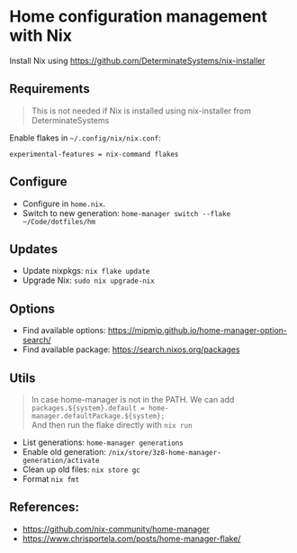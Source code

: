 # Home configuration management with Nix

Install Nix using <https://github.com/DeterminateSystems/nix-installer>

## Requirements

> This is not needed if Nix is installed using nix-installer from DeterminateSystems

Enable flakes in `~/.config/nix/nix.conf`:
  
```
experimental-features = nix-command flakes
```

## Configure

* Configure in `home.nix`.
* Switch to new generation: `home-manager switch --flake ~/Code/dotfiles/hm`

## Updates

* Update nixpkgs: `nix flake update`
* Upgrade Nix: `sudo nix upgrade-nix`

## Options

* Find available options: <https://mipmip.github.io/home-manager-option-search/>
* Find available package: <https://search.nixos.org/packages>

## Utils

> In case home-manager is not in the PATH. We can add  
> `packages.${system}.default = home-manager.defaultPackage.${system};`  
> And then run the flake directly with `nix run` 

* List generations: `home-manager generations`
* Enable old generation: `/nix/store/3z8-home-manager-generation/activate`
* Clean up old files: `nix store gc`
* Format `nix fmt`


## References:

- <https://github.com/nix-community/home-manager>
- <https://www.chrisportela.com/posts/home-manager-flake/>
